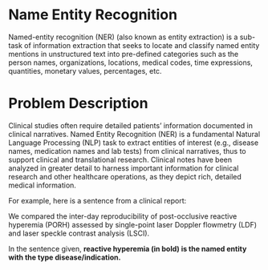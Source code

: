 # Name Entity Recognition

Named-entity recognition (NER) (also known as entity extraction) is a sub-task of information extraction that seeks to locate and classify named entity mentions in unstructured text into pre-defined categories such as the person names, organizations, locations, medical codes, time expressions, quantities, monetary values, percentages, etc.



# Problem Description

Clinical studies often require detailed patients’ information documented in clinical narratives. Named Entity Recognition (NER) is a fundamental Natural Language Processing (NLP) task to extract entities of interest (e.g., disease names, medication names and lab tests) from clinical narratives, thus to support clinical and translational research. Clinical notes have been analyzed in greater detail to harness important information for clinical research and other healthcare operations, as they depict rich, detailed medical information.

For example, here is a sentence from a clinical report:

We compared the inter-day reproducibility of post-occlusive reactive hyperemia (PORH) assessed by single-point laser Doppler flowmetry (LDF) and laser speckle contrast analysis (LSCI).

In the sentence given, **reactive hyperemia (in bold) is the named entity with the type disease/indication.**
